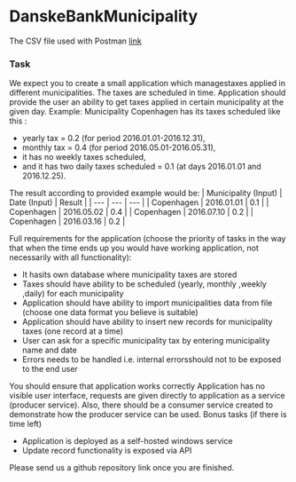 # DanskeBankMunicipality
The CSV file used with Postman [link](https://github.com/captainanderz/DanskeBankMunicipality/blob/master/DanskeBankMunicipality/Municipalities.csv)


### Task
We expect you to create a small application which managestaxes applied in different municipalities.
The taxes are scheduled in time. Application should provide the user an ability to get taxes applied in
certain municipality at the given day.
Example: Municipality Copenhagen has its taxes scheduled like this :
- yearly tax = 0.2 (for period 2016.01.01-2016.12.31),
- monthly tax = 0.4 (for period 2016.05.01-2016.05.31),
- it has no weekly taxes scheduled,
- and it has two daily taxes scheduled = 0.1 (at days 2016.01.01 and 2016.12.25).


The result according to provided example would be:
| Municipality (Input) | Date (Input) | Result |
| --- | --- | --- |
| Copenhagen | 2016.01.01 | 0.1 |
| Copenhagen | 2016.05.02 | 0.4 |
| Copenhagen | 2016.07.10 | 0.2 |
| Copenhagen | 2016.03.16 | 0.2 |

Full requirements for the application (choose the priority of tasks in the way that when the time ends
up you would have working application, not necessarily with all functionality):
- It hasits own database where municipality taxes are stored
- Taxes should have ability to be scheduled (yearly, monthly ,weekly ,daily) for each municipality
- Application should have ability to import municipalities data from file (choose one data format
you believe is suitable)
- Application should have ability to insert new records for municipality taxes (one record at a
time)
- User can ask for a specific municipality tax by entering municipality name and date
- Errors needs to be handled i.e. internal errorsshould not to be exposed to the end user

You should ensure that application works correctly
Application has no visible user interface, requests are given directly to application as a service
(producer service). Also, there should be a consumer service created to demonstrate how the
producer service can be used.
Bonus tasks (if there is time left)
- Application is deployed as a self-hosted windows service
- Update record functionality is exposed via API

Please send us a github repository link once you are finished.

